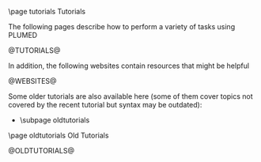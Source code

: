 \page tutorials Tutorials 

The following pages describe how to perform a variety of tasks using PLUMED

@TUTORIALS@

In addition, the following websites contain resources that might be helpful  

@WEBSITES@

Some older tutorials are also available here (some of them cover topics not covered by the recent tutorial but syntax may be outdated): 

- \subpage oldtutorials

\page oldtutorials Old Tutorials

@OLDTUTORIALS@


